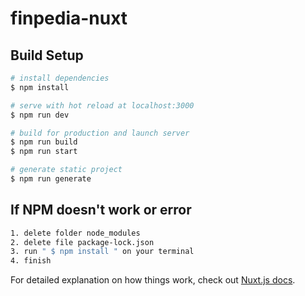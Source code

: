 # finpedia-nuxt

## Build Setup

```bash
# install dependencies
$ npm install

# serve with hot reload at localhost:3000
$ npm run dev

# build for production and launch server
$ npm run build
$ npm run start

# generate static project
$ npm run generate
```

## If NPM doesn't work or error

```bash
1. delete folder node_modules
2. delete file package-lock.json
3. run " $ npm install " on your terminal
4. finish
```

For detailed explanation on how things work, check out [Nuxt.js docs](https://nuxtjs.org).
